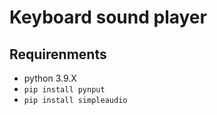 # Keyboard sound player

## Requirenments
   - python 3.9.X
   - `pip install pynput`
   - `pip install simpleaudio`

